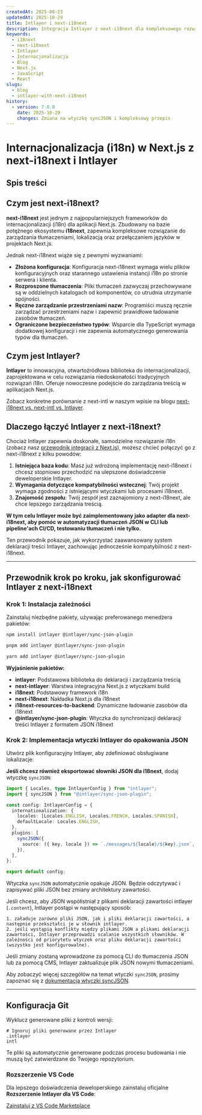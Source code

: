 ```yaml
---
createdAt: 2025-08-23
updatedAt: 2025-10-29
title: Intlayer i next-i18next
description: Integracja Intlayer z next-i18next dla kompleksowego rozwiązania internacjonalizacji w Next.js
keywords:
  - i18next
  - next-i18next
  - Intlayer
  - Internacjonalizacja
  - Blog
  - Next.js
  - JavaScript
  - React
slugs:
  - blog
  - intlayer-with-next-i18next
history:
  - version: 7.0.0
    date: 2025-10-29
    changes: Zmiana na wtyczkę syncJSON i kompleksowy przepis
---
```


# Internacjonalizacja (i18n) w Next.js z next-i18next i Intlayer

## Spis treści

<TOC/>

## Czym jest next-i18next?

**next-i18next** jest jednym z najpopularniejszych frameworków do internacjonalizacji (i18n) dla aplikacji Next.js. Zbudowany na bazie potężnego ekosystemu **i18next**, zapewnia kompleksowe rozwiązanie do zarządzania tłumaczeniami, lokalizacją oraz przełączaniem języków w projektach Next.js.

Jednak next-i18next wiąże się z pewnymi wyzwaniami:

- **Złożona konfiguracja**: Konfiguracja next-i18next wymaga wielu plików konfiguracyjnych oraz starannego ustawienia instancji i18n po stronie serwera i klienta.
- **Rozproszone tłumaczenia**: Pliki tłumaczeń zazwyczaj przechowywane są w oddzielnych katalogach od komponentów, co utrudnia utrzymanie spójności.
- **Ręczne zarządzanie przestrzeniami nazw**: Programiści muszą ręcznie zarządzać przestrzeniami nazw i zapewnić prawidłowe ładowanie zasobów tłumaczeń.
- **Ograniczone bezpieczeństwo typów**: Wsparcie dla TypeScript wymaga dodatkowej konfiguracji i nie zapewnia automatycznego generowania typów dla tłumaczeń.

## Czym jest Intlayer?

**Intlayer** to innowacyjna, otwartoźródłowa biblioteka do internacjonalizacji, zaprojektowana w celu rozwiązania niedoskonałości tradycyjnych rozwiązań i18n. Oferuje nowoczesne podejście do zarządzania treścią w aplikacjach Next.js.

Zobacz konkretne porównanie z next-intl w naszym wpisie na blogu [next-i18next vs. next-intl vs. Intlayer](https://github.com/aymericzip/intlayer/blob/main/docs/blog/pl/next-i18next_vs_next-intl_vs_intlayer.md).

## Dlaczego łączyć Intlayer z next-i18next?

Chociaż Intlayer zapewnia doskonałe, samodzielne rozwiązanie i18n (zobacz nasz [przewodnik integracji z Next.js](https://github.com/aymericzip/intlayer/blob/main/docs/docs/pl/intlayer_with_nextjs_16.md)), możesz chcieć połączyć go z next-i18next z kilku powodów:

1. **Istniejąca baza kodu**: Masz już wdrożoną implementację next-i18next i chcesz stopniowo przechodzić na ulepszone doświadczenie deweloperskie Intlayer.
2. **Wymagania dotyczące kompatybilności wstecznej**: Twój projekt wymaga zgodności z istniejącymi wtyczkami lub procesami i18next.
3. **Znajomość zespołu**: Twój zespół jest zaznajomiony z next-i18next, ale chce lepszego zarządzania treścią.

**W tym celu Intlayer może być zaimplementowany jako adapter dla next-i18next, aby pomóc w automatyzacji tłumaczeń JSON w CLI lub pipeline'ach CI/CD, testowaniu tłumaczeń i nie tylko.**

Ten przewodnik pokazuje, jak wykorzystać zaawansowany system deklaracji treści Intlayer, zachowując jednocześnie kompatybilność z next-i18next.

---

## Przewodnik krok po kroku, jak skonfigurować Intlayer z next-i18next

### Krok 1: Instalacja zależności

Zainstaluj niezbędne pakiety, używając preferowanego menedżera pakietów:

```bash packageManager="npm"
npm install intlayer @intlayer/sync-json-plugin
```

```bash packageManager="pnpm"
pnpm add intlayer @intlayer/sync-json-plugin
```

```bash packageManager="yarn"
yarn add intlayer @intlayer/sync-json-plugin
```

**Wyjaśnienie pakietów:**

- **intlayer**: Podstawowa biblioteka do deklaracji i zarządzania treścią
- **next-intlayer**: Warstwa integracyjna Next.js z wtyczkami build
- **i18next**: Podstawowy framework i18n
- **next-i18next**: Nakładka Next.js dla i18next
- **i18next-resources-to-backend**: Dynamiczne ładowanie zasobów dla i18next
- **@intlayer/sync-json-plugin**: Wtyczka do synchronizacji deklaracji treści Intlayer z formatem JSON i18next

### Krok 2: Implementacja wtyczki Intlayer do opakowania JSON

Utwórz plik konfiguracyjny Intlayer, aby zdefiniować obsługiwane lokalizacje:

**Jeśli chcesz również eksportować słowniki JSON dla i18next**, dodaj wtyczkę `syncJSON`:

```typescript fileName="intlayer.config.ts"
import { Locales, type IntlayerConfig } from "intlayer";
import { syncJSON } from "@intlayer/sync-json-plugin";

const config: IntlayerConfig = {
  internationalization: {
    locales: [Locales.ENGLISH, Locales.FRENCH, Locales.SPANISH],
    defaultLocale: Locales.ENGLISH,
  },
  plugins: [
    syncJSON({
      source: ({ key, locale }) => `./messages/${locale}/${key}.json`,
    }),
  ],
};

export default config;
```

Wtyczka `syncJSON` automatycznie opakuje JSON. Będzie odczytywać i zapisywać pliki JSON bez zmiany architektury zawartości.

Jeśli chcesz, aby JSON współistniał z plikami deklaracji zawartości intlayer (`.content`), Intlayer postąpi w następujący sposób:

    1. załaduje zarówno pliki JSON, jak i pliki deklaracji zawartości, a następnie przekształci je w słownik intlayer.
    2. jeśli wystąpią konflikty między plikami JSON a plikami deklaracji zawartości, Intlayer przeprowadzi scalanie wszystkich słowników. W zależności od priorytetu wtyczek oraz pliku deklaracji zawartości (wszystko jest konfigurowalne).

Jeśli zmiany zostaną wprowadzone za pomocą CLI do tłumaczenia JSON lub za pomocą CMS, Intlayer zaktualizuje plik JSON nowymi tłumaczeniami.

Aby zobaczyć więcej szczegółów na temat wtyczki `syncJSON`, prosimy zapoznać się z [dokumentacją wtyczki syncJSON](https://github.com/aymericzip/intlayer/blob/main/docs/docs/pl/plugins/sync-json.md).

---

## Konfiguracja Git

Wyklucz generowane pliki z kontroli wersji:

```plaintext fileName=".gitignore"
# Ignoruj pliki generowane przez Intlayer
.intlayer
intl
```

Te pliki są automatycznie generowane podczas procesu budowania i nie muszą być zatwierdzane do Twojego repozytorium.

### Rozszerzenie VS Code

Dla lepszego doświadczenia deweloperskiego zainstaluj oficjalne **Rozszerzenie Intlayer dla VS Code**:

[Zainstaluj z VS Code Marketplace](https://marketplace.visualstudio.com/items?itemName=intlayer.intlayer-vs-code-extension)
